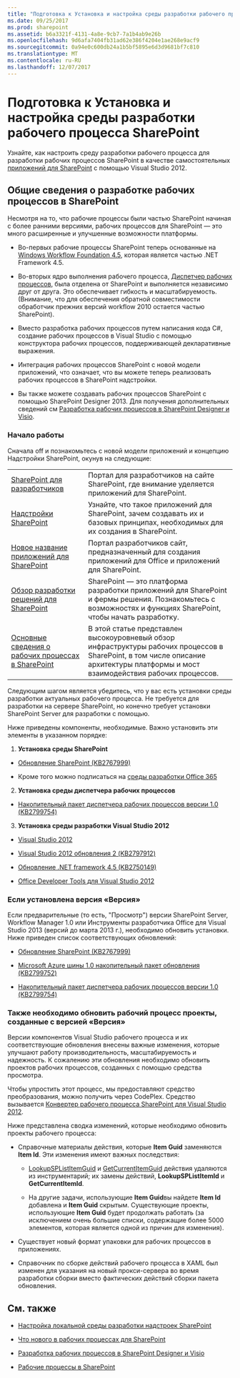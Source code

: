 ```yaml
---
title: "Подготовка к Установка и настройка среды разработки рабочего процесса SharePoint"
ms.date: 09/25/2017
ms.prod: sharepoint
ms.assetid: b6a3321f-4131-4a8e-9cb7-7a1b4ab9e26b
ms.openlocfilehash: 9d6afa7404fb31ad62e386f4204e1ae268e9acf9
ms.sourcegitcommit: 0a94e0c600db24a1b5bf5895e6d3d9681bf7c810
ms.translationtype: MT
ms.contentlocale: ru-RU
ms.lasthandoff: 12/07/2017
---
```

# <a name="prepare-to-set-up-and-configure-a-sharepoint-workflow-development-environment"></a>Подготовка к Установка и настройка среды разработки рабочего процесса SharePoint
Узнайте, как настроить среду разработки рабочего процесса для разработки рабочих процессов SharePoint в качестве самостоятельных [приложений для SharePoint](http://msdn.microsoft.com/library/fp179930.aspx) с помощью Visual Studio 2012.
## <a name="overview-of-workflow-development-in-sharepoint"></a>Общие сведения о разработке рабочих процессов в SharePoint

Несмотря на то, что рабочие процессы были частью SharePoint начиная с более ранними версиями, рабочих процессов для SharePoint — это много расширенные и улучшенные возможности платформы. 
  
    
    

- Во-первых рабочие процессы SharePoint теперь основанные на  [Windows Workflow Foundation 4.5](http://msdn.microsoft.com/library/dd489441%28v=vs.110%29), которая является частью .NET Framework 4.5.
    
  
- Во-вторых ядро выполнения рабочего процесса, [Диспетчер рабочих процессов](http://msdn.microsoft.com/library/windowsazure/jj193528%28v=azure.10%29.aspx), была отделена от SharePoint и выполняется независимо друг от друга. Это обеспечивает гибкость и масштабируемость. (Внимание, что для обеспечения обратной совместимости обработчик прежних версий workflow 2010 остается частью SharePoint).
    
  
- Вместо разработка рабочих процессов путем написания кода C#, создание рабочих процессов в Visual Studio с помощью конструктора рабочих процессов, поддерживающей декларативные выражения.
    
  
- Интеграция рабочих процессов SharePoint с новой модели приложений, что означает, что вы можете теперь реализовать рабочих процессов в SharePoint надстройки.
    
  
- Вы также можете создавать рабочих процессов SharePoint с помощью SharePoint Designer 2013. Для получения дополнительных сведений см [Разработка рабочих процессов в SharePoint Designer и Visio](workflow-development-in-sharepoint-designer-and-visio.md).
    
  

### <a name="get-started"></a>Начало работы

Сначала off и познакомьтесь с новой модели приложений и концепцию Надстройки SharePoint, окунув на следующие: 
  
    
    

|||
|:-----|:-----|
| [SharePoint для разработчиков](http://msdn.microsoft.com/en-us/sharepoint) <br/> |Портал для разработчиков на сайте SharePoint, где внимание уделяется приложений для SharePoint.  <br/> |
| [Надстройки SharePoint](http://msdn.microsoft.com/library/cd1eda9e-8e54-4223-93a9-a6ea0d18df70%28Office.15%29.aspx) <br/> |Узнайте, что такое приложений для SharePoint, зачем создавать их и базовых принципах, необходимых для их создания в SharePoint.  <br/> |
| [Новое название приложений для SharePoint](http://msdn.microsoft.com/library/05b07b04-6c8b-4b7e-bd86-e32c589dfead%28Office.15%29.aspx) <br/> |Портал разработчиков сайт, предназначенный для создания приложений для Office и приложений для SharePoint.  <br/> |
| [Обзор разработки решений для SharePoint](sharepoint-development-overview.md) <br/> |SharePoint — это платформа разработки приложений для SharePoint и фермы решения. Познакомьтесь с возможностях и функциях SharePoint, чтобы начать разработку.  <br/> |
| [Основные сведения о рабочих процессах в SharePoint](sharepoint-workflow-fundamentals.md) <br/> |В этой статье представлен высокоуровневый обзор инфраструктуры рабочих процессов в SharePoint, в том числе описание архитектуры платформы и мост взаимодействия рабочих процессов.  <br/> |
   
Следующим шагом является убедитесь, что у вас есть установки среды разработки актуальных рабочего процесса. Не требуется для разработки на сервере SharePoint, но конечно требует установки SharePoint Server для разработки с помощью.
  
    
    
Ниже приведены компоненты, необходимые. Важно установить эти элементы в указанном порядке:
  
    
    

1. **Установка среды SharePoint**
    
  -  [Обновление SharePoint (KB2767999)](http://support.microsoft.com/kb/2767999)
    
  
  - Кроме того можно подписаться на  [среды разработки Office 365](http://msdn.microsoft.com/library/office/apps/fp179924%28v=office.15%29)
    
  
2. **Установка среды диспетчера рабочих процессов**
    
  -  [Накопительный пакет диспетчера рабочих процессов версии 1.0 (KB2799754)](http://support.microsoft.com/kb/2799754/en-us)
    
  
3. **Установка среды разработки Visual Studio 2012**
    
  -  [Visual Studio 2012](http://www.microsoft.com/visualstudio/eng/downloads#vs)
    
  
  -  [Visual Studio 2012 обновления 2 (KB2797912)](http://support.microsoft.com/kb/2797912)
    
  
  -  [Обновление .NET framework 4.5 (KB2750149)](http://support.microsoft.com/kb/2750149/en-us)
    
  
  -  [Office Developer Tools для Visual Studio 2012](http://aka.ms/OfficeDevToolsForVS2012)
    
  

### <a name="if-you-have-the-preview-version"></a>Если установлена версия «Версия»

Если предварительные (то есть, "Просмотр") версии SharePoint Server, Workflow Manager 1.0 или Инструменты разработчика Office для Visual Studio 2013 (версий до марта 2013 г.), необходимо обновить установки. Ниже приведен список соответствующих обновлений:
  
    
    

-  [Обновление SharePoint (KB2767999)](http://support.microsoft.com/kb/2767999)
    
  
-  [Microsoft Azure шины 1.0 накопительный пакет обновления (KB2799752)](http://support.microsoft.com/kb/2799752/en-us)
    
  
-  [Накопительный пакет диспетчера рабочих процессов версии 1.0 (KB2799754)](http://support.microsoft.com/kb/2799754/en-us)
    
  

### <a name="you-must-also-update-workflow-projects-created-with-the-preview-version"></a>Также необходимо обновить рабочий процесс проекты, созданные с версией «Версия»

Версии компонентов Visual Studio рабочего процесса и их соответствующие обновления внесены важные изменения, которые улучшают работу производительность, масштабируемость и надежность. К сожалению эти обновления необходимо обновить проектов рабочих процессов, созданных с помощью средства просмотра.
  
    
    
Чтобы упростить этот процесс, мы предоставляют средство преобразования, можно получить через CodePlex. Средство вызывается [Конвертер рабочего процесса SharePoint для Visual Studio 2012](http://wfconverter.codeplex.com/).
  
    
    
Ниже представлена сводка изменений, которые необходимо обновить проекты рабочего процесса:
  
    
    

- Справочные материалы действия, которые **Item Guid** заменяются **Item Id**. Эти изменения имеют важных последствия:
    
  - [LookupSPListItemGuid](https://msdn.microsoft.com/library/Microsoft.SharePoint.WorkflowServices.Activities.LookupSPListItemGuid.aspx) и [GetCurrentItemGuid](https://msdn.microsoft.com/library/Microsoft.SharePoint.WorkflowServices.Activities.GetCurrentItemGuid.aspx) действия удаляются из инструментарий; их замены действий, **LookupSPListItemId** и **GetCurrentItemId**.
    
  
  - На другие задачи, использующие **Item Guid**вы найдете **Item Id** добавлена и **Item Guid** скрытым. Существующие проекты, использующие **Item Guid** будет продолжать работать (за исключением очень большие списки, содержащие более 5000 элементов, которая является одной из причин для изменения).
    
  
- Существует новый формат упаковки для рабочих процессов в приложениях.
    
  
- Справочник по сборке действий рабочего процесса в XAML был изменен для указания на новый прокси-сервера во время разработки сборки вместо фактических действий сборки пакета обновления.
    
  

## <a name="see-also"></a>См. также
<a name="bk_addresources"> </a>


-  [Настройка локальной среды разработки надстроек SharePoint](http://msdn.microsoft.com/library/b0878c12-27c9-4eea-ae3b-7e79e5a8838d%28Office.15%29.aspx)
    
  
-  [Что нового в рабочих процессах для SharePoint](what-s-new-in-workflows-for-sharepoint.md)
    
  
-  [Разработка рабочих процессов в SharePoint Designer и Visio](workflow-development-in-sharepoint-designer-and-visio.md)
    
  
-  [Рабочие процессы в SharePoint](workflows-in-sharepoint.md)
    
  

